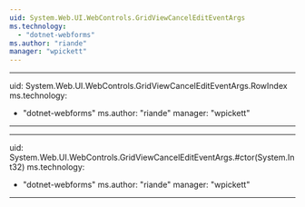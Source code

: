 ```yaml
---
uid: System.Web.UI.WebControls.GridViewCancelEditEventArgs
ms.technology: 
  - "dotnet-webforms"
ms.author: "riande"
manager: "wpickett"
---
```


---
uid: System.Web.UI.WebControls.GridViewCancelEditEventArgs.RowIndex
ms.technology: 
  - "dotnet-webforms"
ms.author: "riande"
manager: "wpickett"
---

---
uid: System.Web.UI.WebControls.GridViewCancelEditEventArgs.#ctor(System.Int32)
ms.technology: 
  - "dotnet-webforms"
ms.author: "riande"
manager: "wpickett"
---
